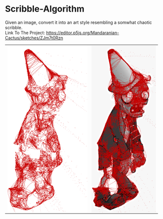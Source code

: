 # Scribble-Algorithm
Given an image, convert it into an art style resembling a somwhat chaotic scribble. </br>
Link To The Project: https://editor.p5js.org/Mandaranian-Cactus/sketches/ZJm7t0Rzn
<table>
  <tr>
    <td><img align="center" src="Result.PNG"></td>
    <td><img align="center" src="Zombie.PNG"></td>
  </tr>
</table>
